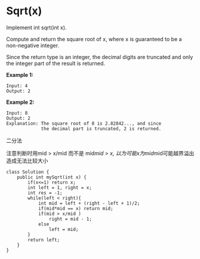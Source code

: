 # Sqrt(x)

Implement int sqrt(int x).

Compute and return the square root of x, where x is guaranteed to be a non-negative integer.

Since the return type is an integer, the decimal digits are truncated and only the integer part of the result is returned.

**Example 1:**
```
Input: 4
Output: 2
```
**Example 2:**
```
Input: 8
Output: 2
Explanation: The square root of 8 is 2.82842..., and since 
             the decimal part is truncated, 2 is returned.
```
二分法

注意判断时用mid > x/mid 而不是 mid*mid > x, 以为可能x为mid*mid可能越界溢出造成无法比较大小
```
class Solution {
    public int mySqrt(int x) {
        if(x<=1) return x;
        int left = 1, right = x;
        int res = -1;
        while(left < right){
            int mid = left + (right - left + 1)/2;
            if(mid*mid == x) return mid;
            if(mid > x/mid )
                right = mid - 1;
            else
                left = mid;
        }
        return left;
    }
}
```
